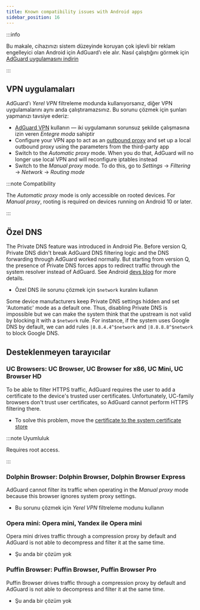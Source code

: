 ```yaml
---
title: Known compatibility issues with Android apps
sidebar_position: 16
---
```


:::info

Bu makale, cihazınızı sistem düzeyinde koruyan çok işlevli bir reklam engelleyici olan Android için AdGuard'ı ele alır. Nasıl çalıştığını görmek için [AdGuard uygulamasını indirin](https://agrd.io/download-kb-adblock)

:::

## VPN uygulamaları

AdGuard'ı *Yerel VPN* filtreleme modunda kullanıyorsanız, diğer VPN uygulamalarını aynı anda çalıştıramazsınız. Bu sorunu çözmek için şunları yapmanızı tavsiye ederiz:

- [AdGuard VPN](https://adguard-vpn.com/welcome.html) kullanın — iki uygulamanın sorunsuz şekilde çalışmasına izin veren *Entegre moda* sahiptir
- Configure your VPN app to act as an [outbound proxy](../solving-problems/outbound-proxy.md) and set up a local outbound proxy using the parameters from the third-party app
- Switch to the *Automatic proxy* mode. When you do that, AdGuard will no longer use local VPN and will reconfigure iptables instead
- Switch to the *Manual proxy* mode. To do this, go to *Settings* → *Filtering* → *Network* → *Routing mode*

:::note Compatibility

The *Automatic proxy* mode is only accessible on rooted devices. For *Manual proxy*, rooting is required on devices running on Android 10 or later.

:::

## Özel DNS

The Private DNS feature was introduced in Android Pie. Before version Q, Private DNS didn't break AdGuard DNS filtering logic and the DNS forwarding through AdGuard worked normally. But starting from version Q, the presence of Private DNS forces apps to redirect traffic through the system resolver instead of AdGuard. See Android [devs blog](https://android-developers.googleblog.com/2018/04/dns-over-tls-support-in-android-p.html) for more details.

- Özel DNS ile sorunu çözmek için `$network` kuralını kullanın

Some device manufacturers keep Private DNS settings hidden and set 'Automatic' mode as a default one. Thus, disabling Private DNS is impossible but we can make the system think that the upstream is not valid by blocking it with a `$network` rule. For instance, if the system uses Google DNS by default, we can add rules `|8.8.4.4^$network` and `|8.8.8.8^$network` to block Google DNS.

## Desteklenmeyen tarayıcılar

### UC Browsers: UC Browser, UC Browser for x86, UC Mini, UC Browser HD

To be able to filter HTTPS traffic, AdGuard requires the user to add a certificate to the device's trusted user certificates. Unfortunately, UC-family browsers don't trust user certificates, so AdGuard cannot perform HTTPS filtering there.

- To solve this problem, move the [certificate to the system certificate store](../solving-problems/https-certificate-for-rooted.md/)

:::note Uyumluluk

Requires root access.

:::

### Dolphin Browser: Dolphin Browser, Dolphin Browser Express

AdGuard cannot filter its traffic when operating in the *Manual proxy* mode because this browser ignores system proxy settings.

- Bu sorunu çözmek için *Yerel VPN* filtreleme modunu kullanın

### Opera mini: Opera mini, Yandex ile Opera mini

Opera mini drives traffic through a compression proxy by default and AdGuard is not able to decompress and filter it at the same time.

- Şu anda bir çözüm yok

### Puffin Browser: Puffin Browser, Puffin Browser Pro

Puffin Browser drives traffic through a compression proxy by default and AdGuard is not able to decompress and filter it at the same time.

- Şu anda bir çözüm yok
